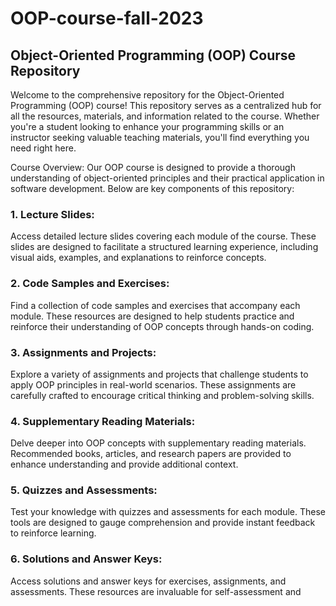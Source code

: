 # OOP-course-fall-2023
## Object-Oriented Programming (OOP) Course Repository
Welcome to the comprehensive repository for the Object-Oriented Programming (OOP) course! This repository serves as a centralized hub for all the resources, materials, and information related to the course. Whether you're a student looking to enhance your programming skills or an instructor seeking valuable teaching materials, you'll find everything you need right here.

Course Overview:
Our OOP course is designed to provide a thorough understanding of object-oriented principles and their practical application in software development. Below are key components of this repository:

### 1. Lecture Slides:
Access detailed lecture slides covering each module of the course. These slides are designed to facilitate a structured learning experience, including visual aids, examples, and explanations to reinforce concepts.

### 2. Code Samples and Exercises:
Find a collection of code samples and exercises that accompany each module. These resources are designed to help students practice and reinforce their understanding of OOP concepts through hands-on coding.

### 3. Assignments and Projects:
Explore a variety of assignments and projects that challenge students to apply OOP principles in real-world scenarios. These assignments are carefully crafted to encourage critical thinking and problem-solving skills.

### 4. Supplementary Reading Materials:
Delve deeper into OOP concepts with supplementary reading materials. Recommended books, articles, and research papers are provided to enhance understanding and provide additional context.

### 5. Quizzes and Assessments:
Test your knowledge with quizzes and assessments for each module. These tools are designed to gauge comprehension and provide instant feedback to reinforce learning.

### 6. Solutions and Answer Keys:
Access solutions and answer keys for exercises, assignments, and assessments. These resources are invaluable for self-assessment and
